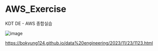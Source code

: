 # AWS_Exercise
KDT DE - AWS 종합실습
   
![image](https://github.com/bokyung124/AWS_Exercise/assets/53086873/089740f0-3a5a-4e0f-ad56-559ab040676f)

<https://bokyung124.github.io/data%20engineering/2023/11/23/1123.html>
